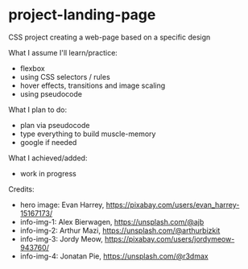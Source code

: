 # project-landing-page
CSS project creating a web-page based on a specific design  

What I assume I'll learn/practice:  
- flexbox
- using CSS selectors / rules
- hover effects, transitions and image scaling
- using pseudocode  

What I plan to do:
- plan via pseudocode
- type everything to build muscle-memory
- google if needed  

What I achieved/added:  
- work in progress  

Credits:  
- hero image: Evan Harrey, https://pixabay.com/users/evan_harrey-15167173/  
- info-img-1: Alex Bierwagen, https://unsplash.com/@ajb  
- info-img-2: Arthur Mazi, https://unsplash.com/@arthurbizkit  
- info-img-3: Jordy Meow, https://pixabay.com/users/jordymeow-943760/  
- info-img-4: Jonatan Pie, https://unsplash.com/@r3dmax